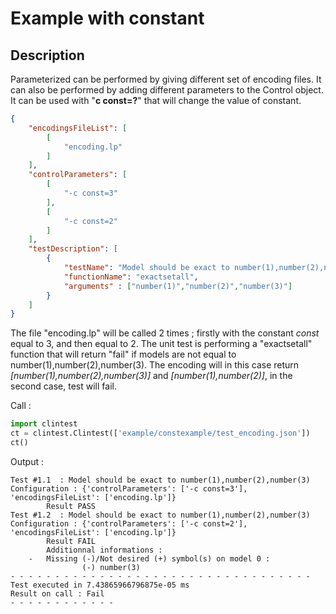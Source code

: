 # Example with constant
## Description
Parameterized can be performed by giving different set of encoding files. It can also be performed by adding different parameters to the Control object.
It can be used with  "**c const=?**" that will change the value of constant.

```json
{
    "encodingsFileList": [
        [
            "encoding.lp"
        ]
    ],
    "controlParameters": [
        [
            "-c const=3"
        ],
        [
            "-c const=2"
        ]
    ],
    "testDescription": [
        {
            "testName": "Model should be exact to number(1),number(2),number(3)",
            "functionName": "exactsetall",
            "arguments" : ["number(1)","number(2)","number(3)"]
        }
    ]
}
```

The file "encoding.lp" will be called 2 times ; firstly with the constant *const* equal to 3, and then equal to 2. The unit test is performing a "exactsetall" function that will return "fail" if models are not equal to number(1),number(2),number(3). The encoding will in this case return *[number(1),number(2),number(3)]* and *[number(1),number(2)]*, in the second case, test will fail.

Call :

```python
import clintest
ct = clintest.Clintest(['example/constexample/test_encoding.json'])
ct()
```

Output :

```console
Test #1.1  : Model should be exact to number(1),number(2),number(3)
Configuration : {'controlParameters': ['-c const=3'], 'encodingsFileList': ['encoding.lp']}
        Result PASS
Test #1.2  : Model should be exact to number(1),number(2),number(3)
Configuration : {'controlParameters': ['-c const=2'], 'encodingsFileList': ['encoding.lp']}
        Result FAIL
        Additionnal informations : 
    -   Missing (-)/Not desired (+) symbol(s) on model 0 : 
                (-) number(3) 
- - - - - - - - - - - - - - - - - - - - - - - - - - - - - - - - - -
Test executed in 7.43865966796875e-05 ms
Result on call : Fail
- - - - - - - - - - - -
```